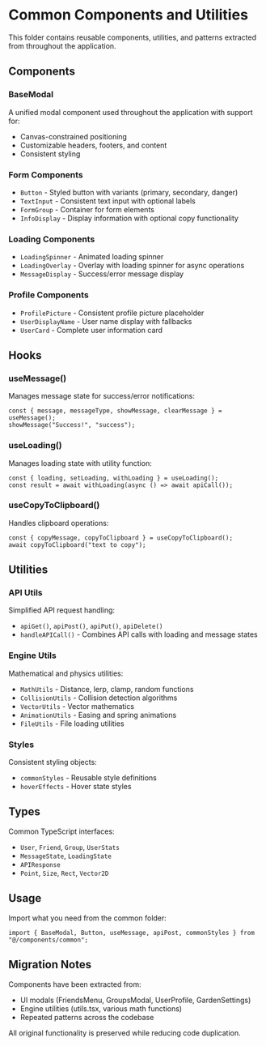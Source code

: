 # Common Components and Utilities

This folder contains reusable components, utilities, and patterns extracted from throughout the application.

## Components

### BaseModal

A unified modal component used throughout the application with support for:

- Canvas-constrained positioning
- Customizable headers, footers, and content
- Consistent styling

### Form Components

- `Button` - Styled button with variants (primary, secondary, danger)
- `TextInput` - Consistent text input with optional labels
- `FormGroup` - Container for form elements
- `InfoDisplay` - Display information with optional copy functionality

### Loading Components

- `LoadingSpinner` - Animated loading spinner
- `LoadingOverlay` - Overlay with loading spinner for async operations
- `MessageDisplay` - Success/error message display

### Profile Components

- `ProfilePicture` - Consistent profile picture placeholder
- `UserDisplayName` - User name display with fallbacks
- `UserCard` - Complete user information card

## Hooks

### useMessage()

Manages message state for success/error notifications:

```tsx
const { message, messageType, showMessage, clearMessage } = useMessage();
showMessage("Success!", "success");
```

### useLoading()

Manages loading state with utility function:

```tsx
const { loading, setLoading, withLoading } = useLoading();
const result = await withLoading(async () => await apiCall());
```

### useCopyToClipboard()

Handles clipboard operations:

```tsx
const { copyMessage, copyToClipboard } = useCopyToClipboard();
await copyToClipboard("text to copy");
```

## Utilities

### API Utils

Simplified API request handling:

- `apiGet()`, `apiPost()`, `apiPut()`, `apiDelete()`
- `handleAPICall()` - Combines API calls with loading and message states

### Engine Utils

Mathematical and physics utilities:

- `MathUtils` - Distance, lerp, clamp, random functions
- `CollisionUtils` - Collision detection algorithms
- `VectorUtils` - Vector mathematics
- `AnimationUtils` - Easing and spring animations
- `FileUtils` - File loading utilities

### Styles

Consistent styling objects:

- `commonStyles` - Reusable style definitions
- `hoverEffects` - Hover state styles

## Types

Common TypeScript interfaces:

- `User`, `Friend`, `Group`, `UserStats`
- `MessageState`, `LoadingState`
- `APIResponse`
- `Point`, `Size`, `Rect`, `Vector2D`

## Usage

Import what you need from the common folder:

```tsx
import { BaseModal, Button, useMessage, apiPost, commonStyles } from "@/components/common";
```

## Migration Notes

Components have been extracted from:

- UI modals (FriendsMenu, GroupsModal, UserProfile, GardenSettings)
- Engine utilities (utils.tsx, various math functions)
- Repeated patterns across the codebase

All original functionality is preserved while reducing code duplication.
